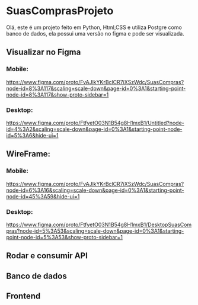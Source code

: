 # SuasComprasProjeto
Olá, este é um projeto feito em Python, Html,CSS e utiliza Postgre como banco de dados, ela possui uma versão no figma e pode ser visualizada.

## Visualizar no Figma
### Mobile:
https://www.figma.com/proto/FvAJlkYKrBclCR7iXSzWdc/SuasCompras?node-id=8%3A117&scaling=scale-down&page-id=0%3A1&starting-point-node-id=8%3A117&show-proto-sidebar=1
### Desktop:
https://www.figma.com/proto/FtfyetO03N1B54g8H1mxB1/Untitled?node-id=4%3A2&scaling=scale-down&page-id=0%3A1&starting-point-node-id=5%3A6&hide-ui=1
## WireFrame:

### Mobile:
https://www.figma.com/proto/FvAJlkYKrBclCR7iXSzWdc/SuasCompras?node-id=6%3A16&scaling=scale-down&page-id=0%3A1&starting-point-node-id=45%3A59&hide-ui=1
### Desktop:
https://www.figma.com/proto/FtfyetO03N1B54g8H1mxB1/DesktopSuasCompras?node-id=5%3A53&scaling=scale-down&page-id=0%3A1&starting-point-node-id=5%3A53&show-proto-sidebar=1


## Rodar e consumir API

## Banco de dados

## Frontend





